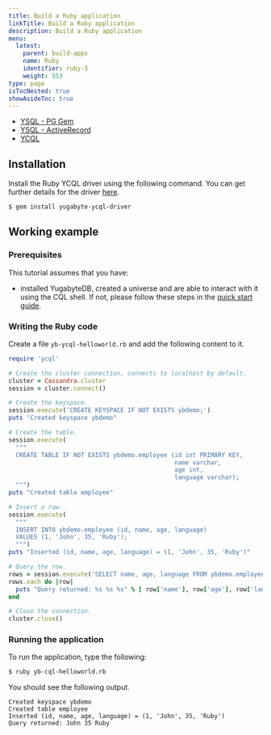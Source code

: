 ```yaml
---
title: Build a Ruby application
linkTitle: Build a Ruby application
description: Build a Ruby application
menu:
  latest:
    parent: build-apps
    name: Ruby
    identifier: ruby-3
    weight: 553
type: page
isTocNested: true
showAsideToc: true
---
```


<ul class="nav nav-tabs-alt nav-tabs-yb">
  <li >
    <a href="/latest/quick-start/build-apps/ruby/ysql-pg" class="nav-link">
      <i class="icon-postgres" aria-hidden="true"></i>
      YSQL - PG Gem
    </a>
  </li>
  <li >
    <a href="/latest/quick-start/build-apps/ruby/ysql-rails-activerecord" class="nav-link">
      <i class="icon-postgres" aria-hidden="true"></i>
      YSQL - ActiveRecord
    </a>
  </li>
  <li>
    <a href="/latest/quick-start/build-apps/ruby/ycql" class="nav-link active">
      <i class="icon-cassandra" aria-hidden="true"></i>
      YCQL
    </a>
  </li>
</ul>

## Installation

Install the Ruby YCQL driver using the following command. You can get further details for the driver [here](https://github.com/yugabyte/cassandra-ruby-driver).

```sh
$ gem install yugabyte-ycql-driver
```

## Working example

### Prerequisites

This tutorial assumes that you have:

- installed YugabyteDB, created a universe and are able to interact with it using the CQL shell. If not, please follow these steps in the [quick start guide](../../../../quick-start/test-cassandra/).

### Writing the Ruby code

Create a file `yb-ycql-helloworld.rb` and add the following content to it.

```ruby
require 'ycql'

# Create the cluster connection, connects to localhost by default.
cluster = Cassandra.cluster
session = cluster.connect()

# Create the keyspace.
session.execute('CREATE KEYSPACE IF NOT EXISTS ybdemo;')
puts "Created keyspace ybdemo"

# Create the table.
session.execute(
  """
  CREATE TABLE IF NOT EXISTS ybdemo.employee (id int PRIMARY KEY,
                                              name varchar,
                                              age int,
                                              language varchar);
  """)
puts "Created table employee"

# Insert a row.
session.execute(
  """
  INSERT INTO ybdemo.employee (id, name, age, language)
  VALUES (1, 'John', 35, 'Ruby');
  """)
puts "Inserted (id, name, age, language) = (1, 'John', 35, 'Ruby')"

# Query the row.
rows = session.execute('SELECT name, age, language FROM ybdemo.employee WHERE id = 1;')
rows.each do |row|
  puts "Query returned: %s %s %s" % [ row['name'], row['age'], row['language'] ]
end

# Close the connection.
cluster.close()
```

### Running the application

To run the application, type the following:

```sh
$ ruby yb-cql-helloworld.rb
```

You should see the following output.

```
Created keyspace ybdemo
Created table employee
Inserted (id, name, age, language) = (1, 'John', 35, 'Ruby')
Query returned: John 35 Ruby
```
